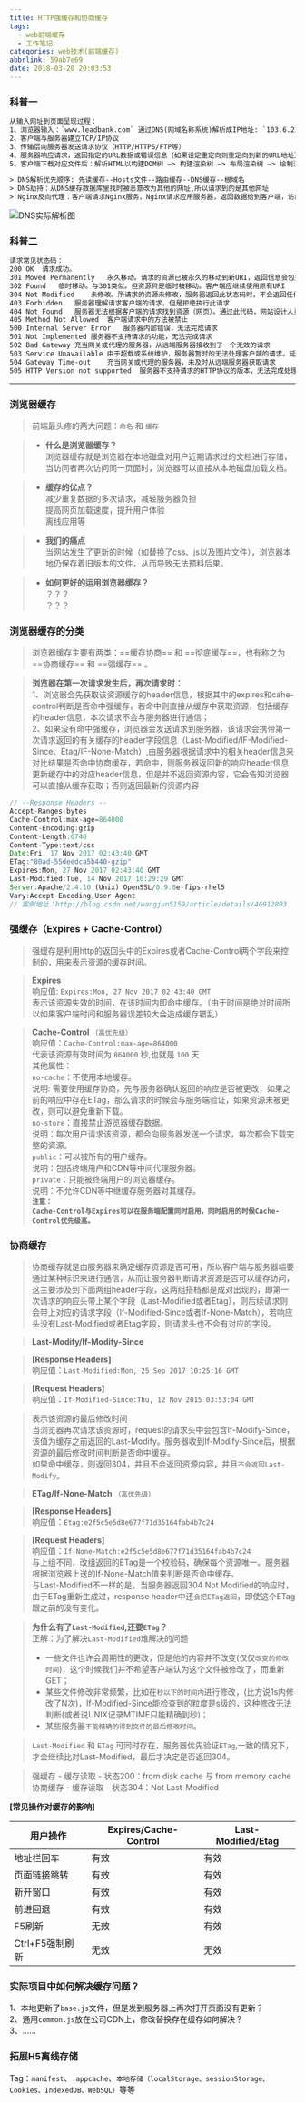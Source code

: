 ```yaml
---
title: HTTP强缓存和协商缓存
tags:
  - web前端缓存
  - 工作笔记
categories: web技术(前端缓存)
abbrlink: 59ab7e69
date: 2018-03-20 20:03:53
---
```


### 科普一
```html
从输入网址到页面呈现过程：
1、浏览器输入：`www.leadbank.com` 通过DNS(网域名称系统)解析成IP地址: `103.6.220.58`
2、客户端与服务器建立TCP/IP协议
3、传输层向服务器发送请求协议（HTTP/HTTPS/FTP等）
4、服务器响应请求，返回指定的URL数据或错误信息（如果设定重定向则重定向到新的URL地址）（Nginx反向代理）
5、客户端下载对应文件后：解析HTML以构建DOM树 –> 构建渲染树 –> 布局渲染树 –> 绘制渲染树，最后呈现给用户

> DNS解析优先顺序: 先读缓存--Hosts文件--路由缓存--DNS缓存--根域名
> DNS劫持：从DNS缓存数据库里找时被恶意改为其他的网址,所以请求到的是其他网址
> Nginx反向代理：客户端请求Nginx服务，Nginx请求应用服务器，返回数据给到客户端，访问量大的网站一般采用Nginx反向代理，确保一台服务器挂了还有其他服务器正常运行，用户依旧可以正常使用。
```
<!--more-->

![DNS实际解析图](https://images.901web.com/2018-12-02-735918-19380e39f12aef7d.png)


### 科普二
```html
请求常见状态码：
200	OK	请求成功。
301	Moved Permanently	永久移动。请求的资源已被永久的移动到新URI，返回信息会包括新的URI，浏览器会自动定向到新URI。今后任何新的请求都应使用新的URI代替
302	Found	临时移动。与301类似。但资源只是临时被移动。客户端应继续使用原有URI
304	Not Modified	未修改。所请求的资源未修改，服务器返回此状态码时，不会返回任何资源。客户端通常会缓存访问过的资源，通过提供一个头信息指出客户端希望只返回在指定日期之后修改的资源
403	Forbidden	服务器理解请求客户端的请求，但是拒绝执行此请求
404	Not Found	服务器无法根据客户端的请求找到资源（网页）。通过此代码，网站设计人员可设置"您所请求的资源无法找到"的个性页面
405	Method Not Allowed	客户端请求中的方法被禁止
500	Internal Server Error	服务器内部错误，无法完成请求
501	Not Implemented	服务器不支持请求的功能，无法完成请求
502	Bad Gateway	充当网关或代理的服务器，从远端服务器接收到了一个无效的请求
503	Service Unavailable	由于超载或系统维护，服务器暂时的无法处理客户端的请求。延时的长度可包含在服务器的Retry-After头信息中
504	Gateway Time-out	充当网关或代理的服务器，未及时从远端服务器获取请求
505	HTTP Version not supported	服务器不支持请求的HTTP协议的版本，无法完成处理

```

---
### 浏览器缓存
> 前端最头疼的两大问题：`命名` 和 `缓存`

> - **什么是浏览器缓存？**   
> 浏览器缓存就是浏览器在本地磁盘对用户近期请求过的文档进行存储，当访问者再次访问同一页面时，浏览器可以直接从本地磁盘加载文档。

> - **缓存的优点？**  
> 减少重复数据的多次请求，减轻服务器负担  
> 提高网页加载速度，提升用户体验  
> 离线应用等  

> - **我们的痛点**  
> 当网站发生了更新的时候（如替换了css、js以及图片文件），浏览器本地仍保存着旧版本的文件，从而导致无法预料后果。

> - **如何更好的运用浏览器缓存？**   
？？？   
？？？

### 浏览器缓存的分类
> 浏览器缓存主要有两类：==缓存协商== 和 ==彻底缓存==，也有称之为 ==协商缓存== 和 ==强缓存== 。

> **浏览器在第一次请求发生后，再次请求时：**   
> 1、浏览器会先获取该资源缓存的header信息，根据其中的expires和cahe-control判断是否命中强缓存，若命中则直接从缓存中获取资源，包括缓存的header信息，本次请求不会与服务器进行通信；    
> 2、如果没有命中强缓存，浏览器会发送请求到服务器，该请求会携带第一次请求返回的有关缓存的header字段信息（Last-Modified/IF-Modified-Since、Etag/IF-None-Match）,由服务器根据请求中的相关header信息来对比结果是否命中协商缓存，若命中，则服务器返回新的响应header信息更新缓存中的对应header信息，但是并不返回资源内容，它会告知浏览器可以直接从缓存获取；否则返回最新的资源内容 

```javascript
// --Response Headers --
Accept-Ranges:bytes
Cache-Control:max-age=864000
Content-Encoding:gzip
Content-Length:6740
Content-Type:text/css
Date:Fri, 17 Nov 2017 02:43:40 GMT
ETag:"80ad-55deedca5b440-gzip"
Expires:Mon, 27 Nov 2017 02:43:40 GMT
Last-Modified:Tue, 14 Nov 2017 10:29:29 GMT
Server:Apache/2.4.10 (Unix) OpenSSL/0.9.8e-fips-rhel5
Vary:Accept-Encoding,User-Agent
// 案例地址：http://blog.csdn.net/wangjun5159/article/details/46912803

```

### 强缓存（Expires + Cache-Control）

> 强缓存是利用http的返回头中的Expires或者Cache-Control两个字段来控制的，用来表示资源的缓存时间。

> **Expires**  
> 响应值: `Expires:Mon, 27 Nov 2017 02:43:40 GMT`   
> 表示该资源失效的时间，在该时间内即命中缓存。（由于时间是绝对时间所以如果客户端时间和服务器误差较大会造成缓存错乱）

> **Cache-Control** `（高优先级）`  
> 响应值：`Cache-Control:max-age=864000`  
> 代表该资源有效时间为 `864000` 秒,也就是 `100` 天  
> 其他属性：  
`no-cache`：不使用本地缓存。  
说明: 需要使用缓存协商，先与服务器确认返回的响应是否被更改，如果之前的响应中存在ETag，那么请求的时候会与服务端验证，如果资源未被更改，则可以避免重新下载。    
`no-store`：直接禁止游览器缓存数据。  
说明：每次用户请求该资源，都会向服务器发送一个请求，每次都会下载完整的资源。  
`public`：可以被所有的用户缓存。   
说明：包括终端用户和CDN等中间代理服务器。  
`private`：只能被终端用户的浏览器缓存。   
说明：不允许CDN等中继缓存服务器对其缓存。  
**`注意：`**  
**`Cache-Control与Expires可以在服务端配置同时启用，同时启用的时候Cache-Control优先级高。`**

### 协商缓存
> 协商缓存就是由服务器来确定缓存资源是否可用，所以客户端与服务器端要通过某种标识来进行通信，从而让服务器判断请求资源是否可以缓存访问，这主要涉及到下面两组header字段，这两组搭档都是成对出现的，即第一次请求的响应头带上某个字段（Last-Modified或者Etag），则后续请求则会带上对应的请求字段（If-Modified-Since或者If-None-Match），若响应头没有Last-Modified或者Etag字段，则请求头也不会有对应的字段。 

> **Last-Modify/If-Modify-Since**   

> **[Response Headers]**  
> 响应值：`Last-Modified:Mon, 25 Sep 2017 10:25:16 GMT`

> **[Request Headers]**    
> 响应值：`If-Modified-Since:Thu, 12 Nov 2015 03:53:04 GMT`

> 表示该资源的最后修改时间  
> 当浏览器再次请求该资源时，request的请求头中会包含If-Modify-Since，该值为缓存之前返回的Last-Modify。服务器收到If-Modify-Since后，根据资源的最后修改时间判断是否命中缓存。  
> 如果命中缓存，则返回304，并且不会返回资源内容，并且`不会返回Last-Modify`。  

> **ETag/If-None-Match** `（高优先级）` 

> **[Response Headers]**  
> 响应值：`Etag:e2f5c5e5d8e677f71d35164fab4b7c24`  

> **[Request Headers]**  
> 响应值：`If-None-Match:e2f5c5e5d8e677f71d35164fab4b7c24`  
> 与上组不同，改组返回的ETag是一个校验码，确保每个资源唯一。服务器根据浏览器上送的If-None-Match值来判断是否命中缓存。  
> 与Last-Modified不一样的是，当服务器返回304 Not Modified的响应时，由于ETag重新生成过，response header中还`会把ETag返回`，即使这个ETag跟之前的没有变化。

> **为什么有了`Last-Modified`,还要`ETag`？**  
> 正解：为了解决`Last-Modified`难解决的问题  
> * 一些文件也许会周期性的更改，但是他的内容并不改变(仅仅`改变的修改时间`)，这个时候我们并不希望客户端认为这个文件被修改了，而重新GET；  
> * 某些文件修改非常频繁，比如在`秒以下的时间内`进行修改，(比方说1s内修改了N次)，If-Modified-Since能检查到的粒度是s级的，这种修改无法判断(或者说UNIX记录MTIME只能精确到秒)；  
> * 某些服务器`不能精确的得到文件的最后修改时间`。

> `Last-Modified` 和 `ETag` 可同时存在，服务器优先验证`ETag`,一致的情况下，才会继续比对Last-Modified，最后才决定是否返回304。

> 强缓存 - 缓存读取 - 状态200：from disk cache 与 from memory cache  
> 协商缓存 - 缓存读取 - 状态304：Not Last-Modified

**[常见操作对缓存的影响]**

用户操作 | Expires/Cache-Control | Last-Modified/Etag
--------- | ------------- | -------------
地址栏回车 | 有效 | 有效
页面链接跳转 | 有效 | 有效
新开窗口 | 有效 | 有效
前进回退 | 有效  | 有效 
F5刷新 | 无效 | 有效
Ctrl+F5强制刷新 | 无效 | 无效

### 实际项目中如何解决缓存问题？
1、本地更新了`base.js`文件，但是发到服务器上再次打开页面没有更新？  
2、通用`common.js`放在公司CDN上，修改替换存在缓存如何解决？  
3、......

### 拓展H5离线存储
Tag：`manifest`、`.appcache`、`本地存储（localStorage、sessionStorage、Cookies、IndexedDB、WebSQL）`等等







